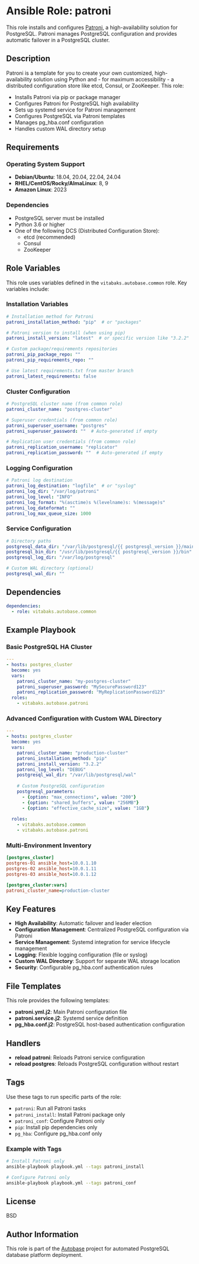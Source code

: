 # Ansible Role: patroni

This role installs and configures [Patroni](https://github.com/patroni/patroni), a high-availability solution for PostgreSQL. Patroni manages PostgreSQL configuration and provides automatic failover in a PostgreSQL cluster.

## Description

Patroni is a template for you to create your own customized, high-availability solution using Python and - for maximum accessibility - a distributed configuration store like etcd, Consul, or ZooKeeper. This role:

- Installs Patroni via pip or package manager
- Configures Patroni for PostgreSQL high availability
- Sets up systemd service for Patroni management
- Configures PostgreSQL via Patroni templates
- Manages pg_hba.conf configuration
- Handles custom WAL directory setup

## Requirements

### Operating System Support

- **Debian/Ubuntu**: 18.04, 20.04, 22.04, 24.04
- **RHEL/CentOS/Rocky/AlmaLinux**: 8, 9
- **Amazon Linux**: 2023

### Dependencies

- PostgreSQL server must be installed
- Python 3.6 or higher
- One of the following DCS (Distributed Configuration Store):
  - etcd (recommended)
  - Consul
  - ZooKeeper

## Role Variables

This role uses variables defined in the `vitabaks.autobase.common` role. Key variables include:

### Installation Variables

```yaml
# Installation method for Patroni
patroni_installation_method: "pip"  # or "packages"

# Patroni version to install (when using pip)
patroni_install_version: "latest"  # or specific version like "3.2.2"

# Custom package/requirements repositories
patroni_pip_package_repo: ""
patroni_pip_requirements_repo: ""

# Use latest requirements.txt from master branch
patroni_latest_requirements: false
```

### Cluster Configuration

```yaml
# PostgreSQL cluster name (from common role)
patroni_cluster_name: "postgres-cluster"

# Superuser credentials (from common role)
patroni_superuser_username: "postgres"
patroni_superuser_password: ""  # Auto-generated if empty

# Replication user credentials (from common role)  
patroni_replication_username: "replicator"
patroni_replication_password: ""  # Auto-generated if empty
```

### Logging Configuration

```yaml
# Patroni log destination
patroni_log_destination: "logfile"  # or "syslog"
patroni_log_dir: "/var/log/patroni"
patroni_log_level: "INFO"
patroni_log_format: "%(asctime)s %(levelname)s: %(message)s"
patroni_log_dateformat: ""
patroni_log_max_queue_size: 1000
```

### Service Configuration

```yaml
# Directory paths
postgresql_data_dir: "/var/lib/postgresql/{{ postgresql_version }}/main"
postgresql_bin_dir: "/usr/lib/postgresql/{{ postgresql_version }}/bin"
postgresql_log_dir: "/var/log/postgresql"

# Custom WAL directory (optional)
postgresql_wal_dir: ""
```

## Dependencies

```yaml
dependencies:
  - role: vitabaks.autobase.common
```

## Example Playbook

### Basic PostgreSQL HA Cluster

```yaml
---
- hosts: postgres_cluster
  become: yes
  vars:
    patroni_cluster_name: "my-postgres-cluster"
    patroni_superuser_password: "MySecurePassword123"
    patroni_replication_password: "MyReplicationPassword123"
  roles:
    - vitabaks.autobase.patroni
```

### Advanced Configuration with Custom WAL Directory

```yaml
---
- hosts: postgres_cluster
  become: yes
  vars:
    patroni_cluster_name: "production-cluster"
    patroni_installation_method: "pip"
    patroni_install_version: "3.2.2"
    patroni_log_level: "DEBUG"
    postgresql_wal_dir: "/var/lib/postgresql/wal"
    
    # Custom PostgreSQL configuration
    postgresql_parameters:
      - {option: "max_connections", value: "200"}
      - {option: "shared_buffers", value: "256MB"}
      - {option: "effective_cache_size", value: "1GB"}
      
  roles:
    - vitabaks.autobase.common
    - vitabaks.autobase.patroni
```

### Multi-Environment Inventory

```ini
[postgres_cluster]
postgres-01 ansible_host=10.0.1.10
postgres-02 ansible_host=10.0.1.11  
postgres-03 ansible_host=10.0.1.12

[postgres_cluster:vars]
patroni_cluster_name=production-cluster
```

## Key Features

- **High Availability**: Automatic failover and leader election
- **Configuration Management**: Centralized PostgreSQL configuration via Patroni
- **Service Management**: Systemd integration for service lifecycle management
- **Logging**: Flexible logging configuration (file or syslog)
- **Custom WAL Directory**: Support for separate WAL storage location
- **Security**: Configurable pg_hba.conf authentication rules

## File Templates

This role provides the following templates:

- **patroni.yml.j2**: Main Patroni configuration file
- **patroni.service.j2**: Systemd service definition
- **pg_hba.conf.j2**: PostgreSQL host-based authentication configuration

## Handlers

- **reload patroni**: Reloads Patroni service configuration
- **reload postgres**: Reloads PostgreSQL configuration without restart

## Tags

Use these tags to run specific parts of the role:

- `patroni`: Run all Patroni tasks
- `patroni_install`: Install Patroni package only
- `patroni_conf`: Configure Patroni only
- `pip`: Install pip dependencies only
- `pg_hba`: Configure pg_hba.conf only

### Example with Tags

```bash
# Install Patroni only
ansible-playbook playbook.yml --tags patroni_install

# Configure Patroni only  
ansible-playbook playbook.yml --tags patroni_conf
```

## License

BSD

## Author Information

This role is part of the [Autobase](https://github.com/vitabaks/autobase) project for automated PostgreSQL database platform deployment.
